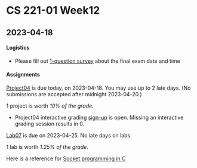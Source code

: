 # CS 221-01 Week12

## 2023-04-18

#### Logistics 

- Please fill out [1-question survey](https://forms.gle/TP34ABmTCU1FsaiUA) about the final exam date and time

#### Assignments
[Project04](https://cs221.cs.usfca.edu/assignments/project04.html) is due today, on 2023-04-18. You may use up to 2 late days. (No submissions are accepted after midnight 2023-04-20.)

1 project is worth *10% of the grade*.

- Project04 interactive grading [sign-up](https://docs.google.com/spreadsheets/d/1d_kDlQwmimFojZYe-hJ2wbK5L_rnxYXQk9hAzmR8II0/edit#gid=0) is open. Missing an interactive grading session results in 0. 

[Lab07](https://cs221.cs.usfca.edu/assignments/lab07.html) is due on 2023-04-25. No late days on labs.

1 lab is worth *1.25% of the grade*.

Here is a reference for [Socket programming in C](https://learning.oreilly.com/library/view/practical-system-programming/9781484263211/html/497677_1_En_8_Chapter.xhtml)
